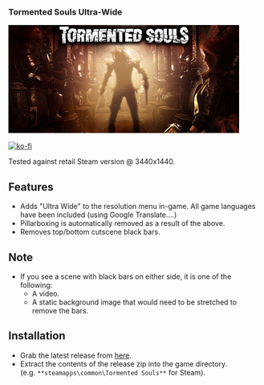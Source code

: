 ### Tormented Souls Ultra-Wide

![Game Logo](header.jpg)<br>

[![ko-fi](https://ko-fi.com/img/githubbutton_sm.svg)](https://ko-fi.com/F2F2DI3WA)<br>

Tested against retail Steam version @ 3440x1440.

## Features
- Adds "Ultra Wide" to the resolution menu in-game. All game languages have been included (using Google Translate....)
- Pillarboxing is automatically removed as a result of the above.
- Removes top/bottom cutscene black bars.

## Note
- If you see a scene with black bars on either side, it is one of the following:
  - A video.
  - A static background image that would need to be stretched to remove the bars.

## Installation
- Grab the latest release from [here](https://github.com/p1xel8ted/UltrawideFixes/releases/tag/TormentedSouls).
- Extract the contents of the release zip into the game directory.<br />(e.g. `**steamapps\common\Tormented Souls**` for Steam).
